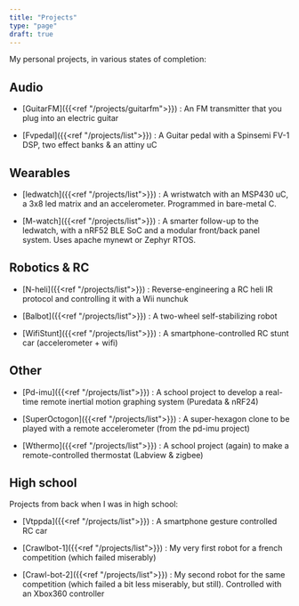 ```yaml
---
title: "Projects"
type: "page"
draft: true
---
```


My personal projects, in various states of completion:


Audio
-----

- [GuitarFM]({{<ref "/projects/guitarfm">}}) : An FM transmitter that you plug into an electric guitar

- [Fvpedal]({{<ref "/projects/list">}}) : A Guitar pedal with a Spinsemi FV-1 DSP, two effect banks & an attiny uC


Wearables
---------

- [ledwatch]({{<ref "/projects/list">}}) : A wristwatch with an MSP430 uC, a 3x8 led matrix and an accelerometer. Programmed in bare-metal C.

- [M-watch]({{<ref "/projects/list">}}) : A smarter follow-up to the ledwatch, with a nRF52 BLE SoC and a modular front/back panel system. Uses apache mynewt or Zephyr RTOS.


Robotics & RC
-------------

- [N-heli]({{<ref "/projects/list">}}) : Reverse-engineering a RC heli IR protocol and controlling it with a Wii nunchuk

- [Balbot]({{<ref "/projects/list">}}) : A two-wheel self-stabilizing robot

- [WifiStunt]({{<ref "/projects/list">}}) : A smartphone-controlled RC stunt car (accelerometer + wifi)


Other
-----

- [Pd-imu]({{<ref "/projects/list">}}) : A school project to develop a real-time remote inertial motion graphing system (Puredata & nRF24)

- [SuperOctogon]({{<ref "/projects/list">}}) : A super-hexagon clone to be played with a remote accelerometer (from the pd-imu project)

- [Wthermo]({{<ref "/projects/list">}}) : A school project (again) to make a remote-controlled thermostat (Labview & zigbee)


High school
-----------

Projects from back when I was in high school:

- [Vtppda]({{<ref "/projects/list">}}) : A smartphone gesture controlled RC car

- [Crawlbot-1]({{<ref "/projects/list">}}) : My very first robot for a french competition (which failed miserably)

- [Crawl-bot-2]({{<ref "/projects/list">}}) : My second robot for the same competition (which failed a bit less miserably, but still). Controlled with an Xbox360 controller
